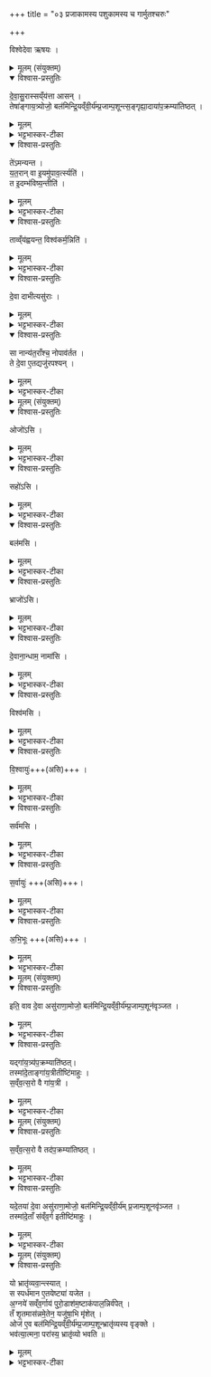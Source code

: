 +++
title = "०३ प्रजाकामस्य पशुकामस्य च गार्मुतश्चरुः"

+++

विश्वेदेवा ऋषयः ।

<details><summary>मूलम् (संयुक्तम्)</summary>

दे॒वा॒सु॒रास्सय्ँय॑त्ता आस॒न्तेषा॑ङ्गाय॒त्र्योजो॒ बल॑मिन्द्रि॒यव्ँवी॒र्य॑म्प्र॒जाम्प॒शून्त्स॒ङ्गृह्या॒दाया॑प॒क्रम्या॑तिष्ठ॒त्ते॑ऽमन्यन्त यत॒रान्वा इ॒यमु॑पाव॒र्त्स्यति॒ त इ॒दम्भ॑विष्य॒न्तीति॒ ताव्व्ँय॑ह्वयन्त॒ विश्व॑कर्म॒न्निति॑ दे॒वा दाभीत्यसु॑रा॒स्सा नान्य॑त॒राँश्च॒ नोपाव॑र्तत॒ ते दे॒वा ए॒तद्यजु॑रपश्यन्
</details>

<details open><summary>विश्वास-प्रस्तुतिः</summary>

दे॒वा॒सु॒रास्सय्ँय॑त्ता आसन् ।  
तेषा॑ङ्गाय॒त्र्योजो॒ बल॑मिन्द्रि॒यव्ँवी॒र्य॑म्प्र॒जाम्प॒शून्त्स॒ङ्गृह्या॒दाया॑प॒क्रम्या॑तिष्ठत् ।   
</details>

<details><summary>मूलम्</summary>

दे॒वा॒सु॒रास्सय्ँय॑त्ता आसन् ।  
तेषा॑ङ्गाय॒त्र्योजो॒ बल॑मिन्द्रि॒यव्ँवी॒र्य॑म्प्र॒जाम्प॒शून्त्स॒ङ्गृह्या॒दाया॑प॒क्रम्या॑तिष्ठत् ।   
</details>

<details><summary>भट्टभास्कर-टीका</summary>

1देवासुरा इत्यादि ॥ तेषां देवासुराणां ओजःप्रभृति संगृह्यादाय आच्छिद्यापक्रम्य तेन सह तत्सकाशादपक्रम्य क्वाप्यतिष्ठत् गायत्री ।
</details>

<details open><summary>विश्वास-प्रस्तुतिः</summary>

ते॑ऽमन्यन्त ।  
य॒त॒रान् वा इ॒यमु॑पाव॒र्त्स्यति॑ ।  
त इ॒दम्भ॑विष्य॒न्तीति॑ ।  
</details>

<details><summary>मूलम्</summary>

ते॑ऽमन्यन्त ।  
य॒त॒रान् वा इ॒यमु॑पाव॒र्त्स्यति॑ ।  
त इ॒दम्भ॑विष्य॒न्तीति॑ ।  
</details>

<details><summary>भट्टभास्कर-टीका</summary>

ते देवासुरा अमन्यन्त अस्माकं मध्ये यतरानियमुपावर्त्स्यति उपावर्तिष्यते ते इदं विश्वं भविष्यन्तीति अस्य विश्वस्य स्वामिनस्ते भविष्यन्तीति । यद्वा - इदं विश्वं ते भविष्यन्ति प्राप्स्यन्तीति । 'वृद्भ्यस्स्यसनोः' इति परस्मैपदम्, 'न वृद्ब्यश्चतुर्भ्यः' इतीडभावः ।
</details>

<details open><summary>विश्वास-प्रस्तुतिः</summary>

ताव्व्ँय॑ह्वयन्त॒ विश्व॑कर्म॒न्निति॑ ।  
</details>

<details><summary>मूलम्</summary>

ताव्व्ँय॑ह्वयन्त॒ विश्व॑कर्म॒न्निति॑ ।  
</details>

<details><summary>भट्टभास्कर-टीका</summary>

अथ देवासुरास्तां व्यह्वयन्त विविधमाह्वयन्निति । 'निसमुपविभ्यो ह्वः' इत्यात्मनेपदम् ।
 विश्वकर्मन्निति । विश्वानि कर्माण्यस्यामिति विश्वकर्मा । 'मनः' इति ङीप्प्रतिषेधः, आमन्त्रिताद्युदात्तत्वम् । हे विश्वकर्मन्निति देवा गायत्रीमाह्वयन् ।
</details>

<details open><summary>विश्वास-प्रस्तुतिः</summary>

दे॒वा दाभीत्यसु॑राः ।  
</details>

<details><summary>मूलम्</summary>

दे॒वा दाभीत्यसु॑राः ।  
</details>

<details><summary>भट्टभास्कर-टीका</summary>

हे दाभि इत्यसुरा आह्वयन्, सामर्थ्यात् ह्वयत्यर्थमात्रं संबध्यते । यद्वा - व्यह्वयन्त विलक्षणमाह्वानं कृतवन्तः । वैलक्षण्यं चाह्वानपदभेदः । दभनं दाहः, दभिः प्रकृत्यन्तरमस्ति, तस्माद्घञन्तान्मत्वर्थीयोकारः, गौरादिर्द्रष्टव्यः, पूर्ववदामन्त्रिताद्युदात्तत्वम्, 'अम्बार्थनद्योः' इति ह्रस्वत्वम् । यद्वा - पचाद्यजन्तात् स्वार्थिकोऽण्, ततः 'टिढ्ढाणञ्' इति ङीप् ।
</details>

<details open><summary>विश्वास-प्रस्तुतिः</summary>

सा नान्य॑त॒राँश्च॒ नोपाव॑र्तत ।  
ते दे॒वा ए॒तद्यजु॑रपश्यन् ।
</details>

<details><summary>मूलम्</summary>

सा नान्य॑त॒राँश्च॒ नोपाव॑र्तत ।  
ते दे॒वा ए॒तद्यजु॑रपश्यन् ।
</details>

<details><summary>भट्टभास्कर-टीका</summary>

सेत्यादि । गतम् ॥
</details>

<details><summary>मूलम् (संयुक्तम्)</summary>

ओजो॑ऽसि॒ सहो॑ऽसि॒ बल॑मसि [9]  भ्राजो॑ऽसि दे॒वाना॒न्धाम॒ नामा॑सि॒ विश्व॑मसि वि॒श्वायु॒स्सर्व॑मसि स॒र्वायु॑रभि॒भूः
</details>

<details open><summary>विश्वास-प्रस्तुतिः</summary>

ओजो॑ऽसि ।  
</details>

<details><summary>मूलम्</summary>

ओजो॑ऽसि ।  
</details>

<details><summary>भट्टभास्कर-टीका</summary>

2ओजोसीत्यादि ॥ तेजोसि यशोसि देवानाम् । सर्वत्र तद्धेतुत्वात्ताच्छब्द्यम् ।
</details>

<details open><summary>विश्वास-प्रस्तुतिः</summary>

सहो॑ऽसि ।  
</details>

<details><summary>मूलम्</summary>

सहो॑ऽसि ।  
</details>

<details><summary>भट्टभास्कर-टीका</summary>

सहोसि अभिभवसाधनमपि शत्रूणाम् ।
</details>

<details open><summary>विश्वास-प्रस्तुतिः</summary>

बल॑मसि ।  
</details>

<details><summary>मूलम्</summary>

बल॑मसि ।  
</details>

<details><summary>भट्टभास्कर-टीका</summary>

बलं प्रसिद्धम् ।
</details>

<details open><summary>विश्वास-प्रस्तुतिः</summary>

भ्राजो॑ऽसि।  
</details>

<details><summary>मूलम्</summary>

भ्राजो॑ऽसि।  
</details>

<details><summary>भट्टभास्कर-टीका</summary>

भ्राजो दीप्तिः ।
</details>

<details open><summary>विश्वास-प्रस्तुतिः</summary>

दे॒वाना॒न्धाम॒ नामा॑सि ।  
</details>

<details><summary>मूलम्</summary>

दे॒वाना॒न्धाम॒ नामा॑सि ।  
</details>

<details><summary>भट्टभास्कर-टीका</summary>

धाम स्थानम् । नाम नमनमुपकारकम् ।
</details>

<details open><summary>विश्वास-प्रस्तुतिः</summary>

विश्व॑मसि ।  
</details>

<details><summary>मूलम्</summary>

विश्व॑मसि ।  
</details>

<details><summary>भट्टभास्कर-टीका</summary>

विश्वमसि अन्यदपि यद्भद्रं तदसि ।
</details>

<details open><summary>विश्वास-प्रस्तुतिः</summary>

वि॒श्वायुः॑+++(असि)+++ ।  
</details>

<details><summary>मूलम्</summary>

वि॒श्वायुः॑+++(असि)+++ ।  
</details>

<details><summary>भट्टभास्कर-टीका</summary>

विश्वायुः विश्वा [श्वमा]युर्जीवितमस्मिन्निति विश्वायुः । 'बहुव्रीहौ विश्वं संज्ञायाम्' इति विश्वशब्दस्यान्तोदात्तत्वम् ।
</details>

<details open><summary>विश्वास-प्रस्तुतिः</summary>

सर्व॑मसि ।  
</details>

<details><summary>मूलम्</summary>

सर्व॑मसि ।  
</details>

<details><summary>भट्टभास्कर-टीका</summary>

सर्वमसि सर्वमपि जगतामेवासि ।
</details>

<details open><summary>विश्वास-प्रस्तुतिः</summary>

स॒र्वायुः॑ +++(असि)+++।  
</details>

<details><summary>मूलम्</summary>

स॒र्वायुः॑ +++(असि)+++।  
</details>

<details><summary>भट्टभास्कर-टीका</summary>

सर्वायुरसि । सर्वाणि चायूंषि अन्नानि अस्यामिति सर्वान्नहेतुरसि ।
</details>

<details open><summary>विश्वास-प्रस्तुतिः</summary>

अ॒भि॒भूः +++(असि)+++ ।
</details>

<details><summary>मूलम्</summary>

अ॒भि॒भूः +++(असि)+++ ।
</details>

<details><summary>भट्टभास्कर-टीका</summary>

अभिभूः यस्मादेवं तस्मात् त्वं सवर्स्योपरि भवसि सर्वस्याभिभवित्र्यसि ॥
</details>

<details><summary>मूलम् (संयुक्तम्)</summary>

इति॒ वाव दे॒वा असु॑राणा॒मोजो॒ बल॑मिन्द्रि॒यव्ँवी॒र्य॑म्प्र॒जाम्प॒शून॑वृञ्जतॉ यद्गा॑य॒त्र्य॑प॒क्रम्याति॑ष्ठ॒त्तस्मा॑दे॒ताङ्गा॑य॒त्रीतीष्टि॑माहुस्सव्ँ वत्स॒रो वै गा॑य॒त्री
</details>

<details open><summary>विश्वास-प्रस्तुतिः</summary>

इति॒ वाव दे॒वा असु॑राणा॒मोजो॒ बल॑मिन्द्रि॒यव्ँवी॒र्य॑म्प्र॒जाम्प॒शून॑वृञ्जत ।  
</details>

<details><summary>मूलम्</summary>

इति॒ वाव दे॒वा असु॑राणा॒मोजो॒ बल॑मिन्द्रि॒यव्ँवी॒र्य॑म्प्र॒जाम्प॒शून॑वृञ्जत ।  
</details>

<details><summary>भट्टभास्कर-टीका</summary>

3इति वावेत्यादि ॥ इत्यनेन यजुषा देवाः असुराणामप्योज आदिकं अवृञ्जत आवर्जयन् आत्मसात्कृतवन्तः न केवलमात्मीयमेव लब्धवन्तः ।
</details>

<details open><summary>विश्वास-प्रस्तुतिः</summary>

यद्गा॑य॒त्र्य॑प॒क्रम्याति॑ष्ठत्।   
तस्मा॑दे॒ताङ्गा॑य॒त्रीतीष्टि॑माहुः  ।  
स॒व्ँव॒त्स॒रो वै  गा॑य॒त्री ।  
</details>

<details><summary>मूलम्</summary>

यद्गा॑य॒त्र्य॑प॒क्रम्याति॑ष्ठत्।   
तस्मा॑दे॒ताङ्गा॑य॒त्रीतीष्टि॑माहुः  ।  
स॒व्ँव॒त्स॒रो वै  गा॑य॒त्री ।  
</details>

<details><summary>भट्टभास्कर-टीका</summary>

यदित्यादि । गायत्र्यपक्रमणहेतुत्वादेतां वक्ष्यमाणामिष्टिं गायत्रीत्याहुः वेदार्थविदः ॥
</details>

<details><summary>मूलम् (संयुक्तम्)</summary>

स॑व्ँवत्स॒रो वै तद॑प॒क्रम्या॑तिष्ठ॒द्यदे॒तया॑ दे॒वा असु॑राणा॒मोजो॒ बल॑मिन्द्रि॒यव्ँवी॒र्य॑म् [10]  प्र॒जाम्प॒शूनवृ॑ञ्जत॒ तस्मा॑दे॒ताँ स॑व्ँव॒र्ग इतीष्टि॑माहुः
</details>

<details open><summary>विश्वास-प्रस्तुतिः</summary>

स॒व्ँव॒त्स॒रो वै  तद॑प॒क्रम्या॑तिष्ठत्  ।  
</details>

<details><summary>मूलम्</summary>

स॒व्ँव॒त्स॒रो वै  तद॑प॒क्रम्या॑तिष्ठत्  ।  
</details>

<details><summary>भट्टभास्कर-टीका</summary>

4संवत्सरो वा इत्यादि ॥ संवत्सरवत् सर्वार्थहेतुत्वात् बलसाम्यात् ताद्धर्म्यात् तदानीं संवत्सर एव देवेभ्योपक्रम्यातिष्ठत् । यथा संवत्सरापक्रमेण ओजआदिकं नश्यति तद्वदिदमिति ।
</details>

<details open><summary>विश्वास-प्रस्तुतिः</summary>

यदे॒तया॑ दे॒वा असु॑राणा॒मोजो॒ बल॑मिन्द्रि॒यव्ँवी॒र्य॑म् प्र॒जाम्प॒शूनवृ॑ञ्जत ।  
तस्मा॑दे॒ताँ स॑व्ँव॒र्ग इतीष्टि॑माहुः ।
</details>

<details><summary>मूलम्</summary>

यदे॒तया॑ दे॒वा असु॑राणा॒मोजो॒ बल॑मिन्द्रि॒यव्ँवी॒र्य॑म् प्र॒जाम्प॒शूनवृ॑ञ्जत ।  
तस्मा॑दे॒ताँ स॑व्ँव॒र्ग इतीष्टि॑माहुः ।
</details>

<details><summary>भट्टभास्कर-टीका</summary>

यदेतयेत्यादि । संव्रज्यते ओजआदिकं सर्वं सहैवानेनाव्रज्यते आच्छिद्यते इति संवर्गो योगः । वृजी वर्जने, घञि 'चजोः कुघिण्यतोः' इति कुत्वम् ॥
</details>

<details><summary>मूलम् (संयुक्तम्)</summary>

यो भ्रातृ॑व्यवा॒न्त्स्यात्स स्पर्ध॑मान ए॒तयेष्ट्या॑ यजेता॒ग्नये॑ सव्ँव॒र्गाय॑ पुरो॒डाश॑म॒ष्टाक॑पाल॒न्निर्व॑पे॒त्तँ शृ॒तमास॑न्नमे॒तेन॒ यजु॑षा॒भि मृ॑शे॒दोज॑ ए॒व बल॑मिन्द्रि॒यव्ँवी॒र्य॑म्प्र॒जाम्प॒शून्भ्रातृ॑व्यस्य वृङ्क्ते॒ भव॑त्या॒त्मना॒ परा॑स्य॒ भ्रातृ॑व्यो भवति ॥  
</details>

<details open><summary>विश्वास-प्रस्तुतिः</summary>

यो भ्रातृ॑व्यवा॒न्त्स्यात् ।   
स स्पर्ध॑मान ए॒तयेष्ट्या॑ यजेत ।  
अ॒ग्नये॑ सव्ँव॒र्गाय॑ पुरो॒डाश॑म॒ष्टाक॑पाल॒न्निर्व॑पेत् ।  
तँ शृ॒तमास॑न्नमे॒तेन॒ यजु॑षा॒भि मृ॑शेत् ।  
ओज॑ ए॒व बल॑मिन्द्रि॒यव्ँवी॒र्य॑म्प्र॒जाम्प॒शून्भ्रातृ॑व्यस्य वृङ्क्ते ।  
भव॑त्या॒त्मना॒ परा॑स्य॒ भ्रातृ॑व्यो भवति ॥
</details>

<details><summary>मूलम्</summary>

यो भ्रातृ॑व्यवा॒न्त्स्यात् ।   
स स्पर्ध॑मान ए॒तयेष्ट्या॑ यजेत ।  
अ॒ग्नये॑ सव्ँव॒र्गाय॑ पुरो॒डाश॑म॒ष्टाक॑पाल॒न्निर्व॑पेत् ।  
तँ शृ॒तमास॑न्नमे॒तेन॒ यजु॑षा॒भि मृ॑शेत् ।  
ओज॑ ए॒व बल॑मिन्द्रि॒यव्ँवी॒र्य॑म्प्र॒जाम्प॒शून्भ्रातृ॑व्यस्य वृङ्क्ते ।  
भव॑त्या॒त्मना॒ परा॑स्य॒ भ्रातृ॑व्यो भवति ॥
</details>

<details><summary>भट्टभास्कर-टीका</summary>

5यो भ्रातृव्यवानित्यादि ॥ गतम् । एतेन यजुषेत्यादि । ओजोसीत्यादिना । अत्राचार्येण 'सर्वायुरभिभूरस्यभिभूरहं तेन हविषा(मिति) अमुं भ्रातृव्यमभिभूयासम्' इति शेषो दर्शितः ॥

इति द्वितीये चतुर्थे तृतीयोनुवाकः ॥
</details>
